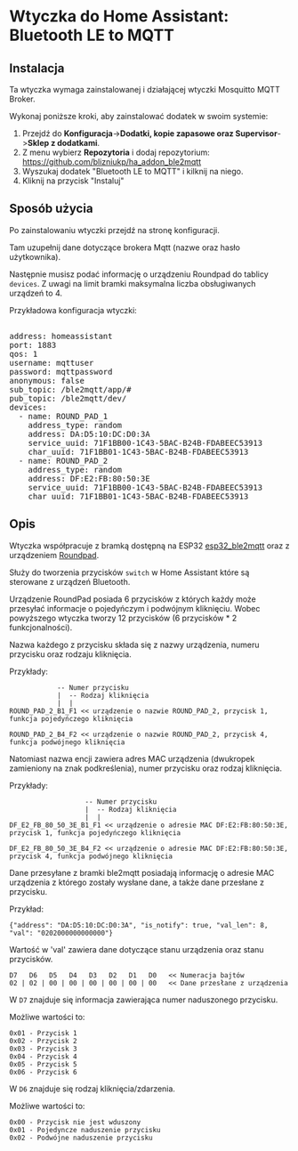 # Wtyczka do Home Assistant: Bluetooth LE to MQTT
             
## Instalacja

Ta wtyczka wymaga zainstalowanej i działającej wtyczki Mosquitto MQTT Broker.                

Wykonaj poniższe kroki, aby zainstalować dodatek w swoim systemie:

1. Przejdź do **Konfiguracja**->**Dodatki, kopie zapasowe oraz Supervisor**->**Sklep z dodatkami**.
2. Z menu wybierz **Repozytoria** i dodaj repozytorium: https://github.com/blizniukp/ha_addon_ble2mqtt
3. Wyszukaj dodatek "Bluetooth LE to MQTT" i kilknij na niego.
4. Kliknij na przycisk "Instaluj"


## Sposób użycia

Po zainstalowaniu wtyczki przejdź na stronę konfiguracji.

Tam uzupełnij dane dotyczące brokera Mqtt (nazwe oraz hasło użytkownika).

Następnie musisz podać informację o urządzeniu Roundpad do tablicy `devices`. Z uwagi na limit bramki maksymalna liczba obsługiwanych urządzeń to 4.
      
Przykładowa konfiguracja wtyczki:
<pre>      
address: homeassistant
port: 1883
qos: 1
username: mqttuser
password: mqttpassword
anonymous: false
sub_topic: /ble2mqtt/app/#
pub_topic: /ble2mqtt/dev/
devices:
  - name: ROUND_PAD_1
    address_type: random
    address: DA:D5:10:DC:D0:3A
    service_uuid: 71F1BB00-1C43-5BAC-B24B-FDABEEC53913
    char_uuid: 71F1BB01-1C43-5BAC-B24B-FDABEEC53913
  - name: ROUND_PAD_2
    address_type: random
    address: DF:E2:FB:80:50:3E
    service_uuid: 71F1BB00-1C43-5BAC-B24B-FDABEEC53913
    char_uuid: 71F1BB01-1C43-5BAC-B24B-FDABEEC53913
</pre>
  
## Opis

Wtyczka współpracuje z bramką dostępną na ESP32 [esp32_ble2mqtt](https://github.com/blizniukp/esp32_ble2mqtt) oraz z urządzeniem [Roundpad](https://github.com/piotrvvilk).

Służy do tworzenia przycisków `switch` w Home Assistant które są sterowane z urządzeń Bluetooth.

Urządzenie RoundPad posiada 6 przycisków z których każdy może przesyłać informacje o pojedyńczym i podwójnym kliknięciu.
Wobec powyższego wtyczka tworzy 12 przycisków (6 przycisków * 2 funkcjonalności).

Nazwa każdego z przycisku składa się z nazwy urządzenia, numeru przycisku oraz rodzaju kliknięcia.

Przykłady:
                                     
                -- Numer przycisku
                |  -- Rodzaj kliknięcia
                |  |
    ROUND_PAD_2_B1_F1 << urządzenie o nazwie ROUND_PAD_2, przycisk 1, funkcja pojedyńczego kliknięcia
    
    ROUND_PAD_2_B4_F2 << urządzenie o nazwie ROUND_PAD_2, przycisk 4, funkcja podwójnego kliknięcia


Natomiast nazwa encji zawiera adres MAC urządzenia (dwukropek zamieniony na znak podkreślenia), numer przycisku oraz rodzaj kliknięcia.

Przykłady:                                                                                            
                                                                                                      
                       -- Numer przycisku                                                                    
                       |  -- Rodzaj kliknięcia                                                               
                       |  |                                                                                  
    DF_E2_FB_80_50_3E_B1_F1 << urządzenie o adresie MAC DF:E2:FB:80:50:3E, przycisk 1, funkcja pojedyńczego kliknięcia 
                                                                                                      
    DF_E2_FB_80_50_3E_B4_F2 << urządzenie o adresie MAC DF:E2:FB:80:50:3E, przycisk 4, funkcja podwójnego kliknięcia   


Dane przesyłane z bramki ble2mqtt posiadają informację o adresie MAC urządzenia z którego zostały wysłane dane, a także dane przesłane z przycisku.

Przykład: 

    {"address": "DA:D5:10:DC:D0:3A", "is_notify": true, "val_len": 8, "val": "0202000000000000"}

Wartość w 'val' zawiera dane dotyczące stanu urządzenia oraz stanu przycisków.
        
    D7   D6   D5   D4   D3   D2   D1   D0   << Numeracja bajtów
    02 | 02 | 00 | 00 | 00 | 00 | 00 | 00   << Dane przesłane z urządzenia

W `D7` znajduje się informacja zawierająca numer naduszonego przycisku. 

Możliwe wartości to: 

    0x01 - Przycisk 1
    0x02 - Przycisk 2
    0x03 - Przycisk 3
    0x04 - Przycisk 4
    0x05 - Przycisk 5
    0x06 - Przycisk 6

W `D6` znajduje się rodzaj kliknięcia/zdarzenia. 

Możliwe wartości to:

    0x00 - Przycisk nie jest wduszony
    0x01 - Pojedyncze naduszenie przycisku
    0x02 - Podwójne naduszenie przycisku

